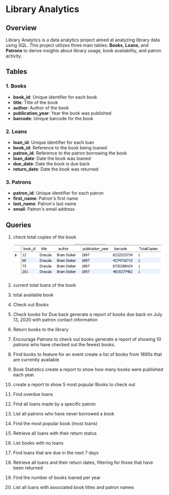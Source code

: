 # Library Analytics

## Overview
Library Analytics is a data analytics project aimed at analyzing library data using SQL. This project utilizes three main tables: **Books**, **Loans**, and **Patrons** to derive insights about library usage, book availability, and patron activity.

## Tables
### 1. Books
- **book_id**: Unique identifier for each book
- **title**: Title of the book
- **author**: Author of the book
- **publication_year**: Year the book was published
- **barcode**: Unique barcode for the book

### 2. Loans
- **loan_id**: Unique identifier for each loan
- **book_id**: Reference to the book being loaned
- **patron_id**: Reference to the patron borrowing the book
- **loan_date**: Date the book was loaned
- **due_date**: Date the book is due back
- **return_date**: Date the book was returned

### 3. Patrons
- **patron_id**: Unique identifier for each patron
- **first_name**: Patron's first name
- **last_name**: Patron's last name
- **email**: Patron's email address

## Queries
1. check total copies of the book
   
   <img src="Code Outputs/total copies of the book.png"/>

3. current total loans of the book

4. total available book 

5. Check out Books

6. Check books for Due back generate a report of books due back on July 13, 2020 with patron contact information

7. Return books to the library

8. Encourage Patrons to check out books generate a report of showing 10 patrons who have checked out the fewest books.

9. Find books to feature for an event create a list of books from 1890s that are currently available

10. Book Statistics create a report to show how many books were  published each year.

11. create a report to show 5 most popular Books to check out

12. Find overdue loans

13. Find all loans made by a specific patron

14. List all patrons who have never borrowed a book

15. Find the most popular book (most loans)

16. Retrieve all loans with their return status

17. List books with no loans

18. Find loans that are due in the next 7 days

19. Retrieve all loans and their return dates, filtering for those that have been returned

20. Find the number of books loaned per year

21. List all loans with associated book titles and patron names 
   
